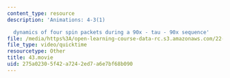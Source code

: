 ```yaml
---
content_type: resource
description: 'Animations: 4-3(1)

  dynamics of four spin packets during a 90x - tau - 90x sequence'
file: /media/https%3A/open-learning-course-data-rc.s3.amazonaws.com/22-920-a-hands-on-introduction-to-nuclear-magnetic-resonance-january-iap-1997/275a02305f42a7242ed7a6e7bf68b090_43.movie
file_type: video/quicktime
resourcetype: Other
title: 43.movie
uid: 275a0230-5f42-a724-2ed7-a6e7bf68b090
---
```

